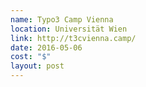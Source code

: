 ```yaml
---
name: Typo3 Camp Vienna
location: Universität Wien
link: http://t3cvienna.camp/
date: 2016-05-06
cost: "$"
layout: post
---
```

